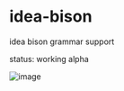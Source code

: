 # idea-bison
idea bison grammar support

status: working alpha

![image](https://user-images.githubusercontent.com/1256464/115133202-ed9c7a80-a038-11eb-915b-3d1d8d6a206d.png)
